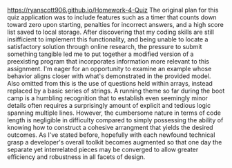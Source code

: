 https://ryanscott906.github.io/Homework-4-Quiz
The original plan for this quiz application was to include features such as a timer that counts down toward zero upon starting, penalties for incorrect answers, and a high score list saved to local storage. After discovering that my coding skills are still insifficient to implement this functionality, and being unable to locate a satisfactory solution through online research, the pressure to submit something tangible led me to put together a modified version of a preexisting program that incorporates information more relevant to this assignment. I'm eager for an opportunity to examine an example whose behavior aligns closer with what's demonstrated in the provided model. Also omitted from this is the use of questions held within arrays, instead replaced by a basic series of strings. 
A running theme so far during the boot camp is a humbling recognition that to establish even seemingly minor details often requires a surprisingly amount of explicit and tedious logic spanning multiple lines. However, the cumbersome nature in terms of code length is negligible in difficulty compared to simply possessing the ability of knowing how to construct a cohesive arrangment that yields the desired outcomes. As I've stated before, hopefully with each newfound technical grasp a developer's overall toolkit becomes augmented so that one day the separate yet interrelated pieces may be converged to allow greater efficiency and robustness in all facets of design. 
